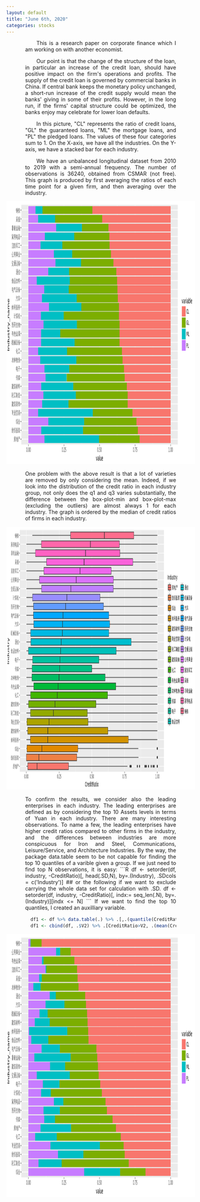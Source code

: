 ```yaml
---
layout: default
title: "June 6th, 2020"
categories: stocks
---
```


<div class='c1' style="margin:auto;width:80%;text-align:justify; text-justify: inter-word;">
<p style="text-indent:30px;">This is a research paper on corporate finance which I am working on with another economist. </p>

<p style="text-indent:30px;">Our point is that the change of the structure of the loan, in particular an increase of the credit loan, should have positive impact on the firm's operations and profits. The supply of the credit loan is governed by commercial banks in China. If central bank keeps the monetary policy unchanged, a short-run increase of the credit supply would mean the banks' giving in some of their profits. However, in the long run, if the firms' capital structure could be optimized, the banks enjoy may celebrate for lower loan defaults. </p>

<p style="text-indent:30px;">In this picture, "CL" represents the ratio of credit loans, "GL" the guaranteed loans, "ML" the mortgage loans, and "PL" the pledged loans. The values of these four categories sum to 1. On the X-axis, we have all the industries. On the Y-axis, we have a stacked bar for each industry.</p>

<p style="text-indent:30px;"> We have an unbalanced longitudinal dataset from 2010 to 2019 with a semi-annual frequency. The number of observations is 36240, obtained from CSMAR (not free). This graph is produced by first averaging the ratios of each time point for a given firm, and then averaging over the industry.</p>

</div>



<p align="center">
  <img width="1160" height="700" src="https://github.com/brbisheng/brbisheng.github.io/blob/master/assets/pictures/2020.06.06.01.png?raw=true">
</p>

<div class = 'c1' style="margin:auto;width:80%;text-align:justify; text-justify: inter-word;">
One problem with the above result is that a lot of varieties are removed by only considering the mean. Indeed, if we look into the distribution of the credit ratio in each industry group, not only does the q1 and q3 varies substantially, the difference between the box-plot-min and box-plot-max (excluding the outliers) are almost always 1 for each industry. The graph is ordered by the median of credit ratios of firms in each industry.
</div>

<p align="center">
  <img width="1160" height="700" src="https://github.com/brbisheng/brbisheng.github.io/blob/master/assets/pictures/2020.06.06.02.png?raw=true">
</p>

<div class = 'c1' style="margin:auto;width:80%;text-align:justify; text-justify: inter-word;">
To confirm the results, we consider also the leading enterprises in each industry. The leading enterprises are defined as by considering the top 10 Assets levels in terms of Yuan in each industry. There are many interesting observations. To name a few, the leading enterprises have higher credit ratios compared to other firms in the industry, and the differences between industries are more conspicuous for Iron and Steel, Communications, Leisure/Service, and Architecture Industries.
<span>By the way, the package data.table seem to be not capable for finding the top 10 quantiles of a varible given a group. If we just need to find top N observations, it is easy: </span>
```R
  df <- setorder(df, industry, -CreditRatio)[, head(.SD,N), by=.(Industry), .SDcols = c('Industry')]
  ## or the following if we want to exclude carrying the whole data set for calculation with .SD.
  df <- setorder(df, industry, -CreditRatio)[, indx:= seq_len(.N), by=.(Industry)][indx <= N]
```
<span>If we want to find the top 10 quantiles, I created an auxilliary variable.</span>

```R
  df1 <- df %>% data.table(.) %>% .[,.(quantile(CreditRatio, 0.9)), by=.(Industry)];
  df1 <- cbind(df, .$V2) %>% .[CreditRatio>V2, .(mean(CreditRatio)), by=.(Industry)];

```
                                                                                            

</div>



<p align="center">
  <img width="1160" height="700" src="https://github.com/brbisheng/brbisheng.github.io/blob/master/assets/pictures/2020.06.06.03.png?raw=true">
</p>


